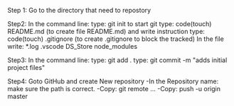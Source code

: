 Step 1:
    Go to the directory that need to repostory

Step2: In the command line:
    type: git init to start git
    type: code(touch) README.md (to create file README.md) and write instruction
    type: code(touch) .gitignore (to create .gitignore to block the tracked)
            In the file write: 
                *.log
                .vscode
                DS_Store
                node_modules

Step3: In the command line:
    type: git add .
    type: git commit -m "adds initial project files"

Step4: Goto GitHub and create New repository
    -In the Repository name: make sure the path is correct.
    -Copy: git remote ...
    -Copy: push -u origin master